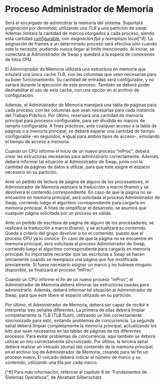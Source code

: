 # Proceso Administrador de Memoria

Será el encargado de administrar la memoria del sistema. Soportará *paginación por demanda*, utilizando una *TLB* y una partición de *swap*. Además limitará la cantidad de *marcos* otorgados a cada proceso, siendo esta cantidad <u>configurable</u>, con *asignación fija* y *reemplazo local[^9]*. La asignación de frames a un determinado proceso será efectiva sólo cuando este lo necesite, pudiendo nunca llegar al límite mencionado. Al iniciar, se conectará al Administrador de Swap y quedará a la espera de conexiones de hilos CPU.

El Administrador de Memoria utilizará una estructura en memoria que emulará una única cache TLB, con las columnas que sean necesarias para su buen funcionamiento. Su cantidad de entradas será configurable, y no variará durante la ejecución de este proceso. También se deberá poder deshabilitar el uso de esta cache, con una opción en el archivo de configuración.

Además, el Administrador de Memoria manejará una tabla de páginas para cada proceso, con las columnas que sean necesarias para cada instancia del Trabajo Práctico. Por último, reservará una cantidad de memoria principal para procesos configurable, para ser dividida en marcos de tamaño configurable. A fines prácticos, ante cualquier acceso a la tabla de páginas o a memoria principal, se deberá esperar una cantidad de tiempo configurable -en segundos, e igual para ambos tipos de acceso-, simulando el tiempo de acceso a memoria.

Cuando un CPU informe el inicio de un nuevo proceso “mProc”, deberá crear las estructuras necesarias para administrarlo correctamente. Además, deberá informar tal situación al Administrador de Swap, junto con la cantidad de páginas de datos a utilizar, para que este asigne el espacio necesario en su partición.

Ante un pedido de lectura de página de alguno de los procesadores, el Administrador de Memoria realizará la traducción a marco (frame) y se devolverá el contenido correspondiente. En caso de que la página no se encuentre en memoria principal, será solicitada al proceso Administrador de Swap, corriendo luego el algoritmo correspondiente para cargarla en memoria principal. A fines de simplificar el desarrollo, se asumirá que cualquier página solicitada por un proceso es válida.

Ante un pedido de escritura de página de alguno de los procesadores, se realizará la traducción a marco (frame), y se actualizará su contenido. Queda a criterio del grupo devolver o no el contenido, puesto que el proceso CPU ya lo conoce. En caso de que la página no se encuentre en memoria principal, será solicitada al proceso Administrador de Swap, corriendo luego el algoritmo correspondiente para cargarla en memoria principal. Es importante recordar que las escrituras a Swap se hacen únicamente cuando se reemplaza una página que fue modificada previamente. Si fuese necesario asignar un marco y no hubiese ninguno disponible, se finalizará el proceso “mProc”.

Cuando un CPU informe el fin de un nuevo proceso “mProc”, el Administrador de Memoria deberá eliminar las estructuras usadas para administrarlo. Además, deberá informar tal situación al Administrador de Swap, para que este libere el espacio utilizado en su partición.

Por último, el Administrador de Memoria, deberá ser capaz de recibir e interpretar tres señales diferentes. La primera de ellas deberá limpiar completamente la TLB (TLB flush), utilizando un hilo correctamente sincronizado para esto, evitando problemas de concurrencia. La segunda señal deberá limpiar completamente la memoria principal, actualizando los bits que sean necesarios en las tablas de páginas de los diferentes procesos. Para evitar problemas de concurrencia, aquí también se deberá utilizar un hilo correctamente sincronizado. Por último, la tercera señal deberá realizar un volcado (dump) del contenido de la memoria principal, en el archivo log de Administrador de Memoria, creando para tal fin un proceso nuevo. El volcado deberá indicar el número de marco y su contenido, utilizando una fila por cada marco.

[^9] Para más información, referirse al capítulo 9 de “Fundamentos de Sistemas Operativos”, de Abraham Silberschatz.